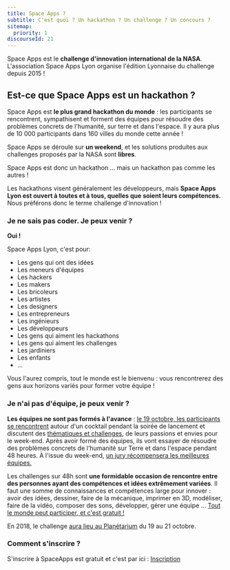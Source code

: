 ```yaml
---
title: Space Apps ?
subtitle: C'est quoi ? Un hackathon ? Un challenge ? Un concours ?
sitemap:
  priority: 1
discourseId: 21
---
```


Space Apps est le __challenge d'innovation international de la NASA__. L'association Space Apps Lyon organise l'édition Lyonnaise du challenge depuis 2015 !

## Est-ce que Space Apps est un hackathon ?

Space Apps est __le plus grand hackathon du monde__ : les participants se rencontrent, sympathisent et forment des équipes pour résoudre des problèmes concrets de l'humanité, sur terre et dans l'espace. Il y aura plus de 10 000 participants dans 160 villes du monde cette année !

Space Apps se déroule sur __un weekend__, et les solutions produites aux challenges proposés par la NASA sont __libres__.

Space Apps est donc un hackathon ... mais un hackathon pas comme les autres !

Les hackathons visent généralement les développeurs, mais __Space Apps Lyon est ouvert à toutes et à tous, quelles que soient leurs compétences.__ Nous préférons donc le terme challenge d'innovation !

### Je ne sais pas coder. Je peux venir ?

__Oui !__

Space Apps Lyon, c'est pour:

+ Les gens qui ont des idées
+ Les meneurs d'équipes
+ Les hackers
+ Les makers
+ Les bricoleurs
+ Les artistes
+ Les designers
+ Les entrepreneurs
+ Les ingénieurs
+ Les développeurs
+ Les gens qui aiment les hackathons
+ Les gens qui aiment les challenges
+ Les jardiniers
+ Les enfants
+ ...

Vous l'aurez compris, tout le monde est le bienvenu : vous rencontrerez des gens aux horizons variés pour former votre équipe !

### Je n'ai pas d'équipe, je peux venir ?

__Les équipes ne sont pas formés à l'avance__ : [le 19 octobre, les participants se rencontrent](deroulement-space-apps-lyon-2018) autour d'un cocktail pendant la soirée de lancement et discutent des [thématiques et challenges](les-challenges-de-la-nasa-space-apps-2018), de leurs passions et envies pour le week-end. Après avoir formé des équipes, ils vont essayer de résoudre des problèmes concrets de l'humanité sur Terre et dans l'espace pendant 48 heures. À l'issue du week-end, [un jury récompensera les meilleures équipes.](competition-jury-de-space-apps-lyon-2018)

Les challenges sur 48h sont __une formidable occasion de rencontre entre des personnes ayant des compétences et idées extrêmement variées__. Il faut une somme de connaissances et compétences large pour innover : avoir des idées, dessiner, faire de la mécanique, imprimer en 3D, modéliser, faire de la vidéo, composer des sons, développer, gérer une équipe ... [Tout le monde peut participer, et c'est gratuit !](qui-peut-participer-a-space-apps)

En 2018, le challenge [aura lieu au Planétarium](venir-a-space-apps-lyon-au-planetarium) du 19 au 21 octobre.

### Comment s'inscrire ?

S'inscrire à SpaceApps est gratuit et c'est par ici :
<a href="https://www.eventbrite.fr/e/billets-space-apps-2018-challenge-dinnovation-la-nasa-a-besoin-de-vous-48157155348?utm-medium=discovery&amp;utm-campaign=social&amp;utm-content=attendeeshare&amp;aff=escb&amp;utm-source=cp&amp;utm-term=listing" class="btn btn-lg btn-chunky" target="_blank"><span class="fa fa-rocket"></span> Inscription</a>
</div>

